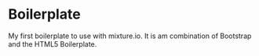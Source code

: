 Boilerplate
===========

My first boilerplate to use with mixture.io. It is am combination of Bootstrap and the HTML5 Boilerplate.
